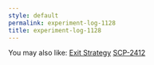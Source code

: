 ```yaml
---
style: default
permalink: experiment-log-1128
title: experiment-log-1128
---
```

You may also like:
[Exit Strategy](http://scp-wiki.net/exit-strategy)
[SCP-2412](http://scp-wiki.net/scp-2412)